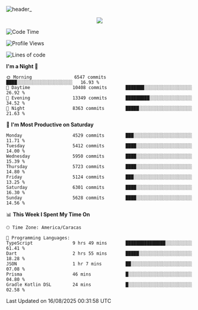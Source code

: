![header_](https://github.com/user-attachments/assets/4010d822-ccdc-4198-b608-18c773338d18)


<p align="center">
  <a href="http://www.github.com/thevacs">
    <img src="https://github-readme-streak-stats.herokuapp.com/?user=thevacs&stroke=ffffff&background=1c1917&ring=0891b2&fire=0891b2&currStreakNum=ffffff&currStreakLabel=0891b2&sideNums=ffffff&sideLabels=ffffff&dates=ffffff&hide_border=true" />
  </a>
</p>

<!--START_SECTION:waka-->
![Code Time](http://img.shields.io/badge/Code%20Time-3%2C637%20hrs%2024%20mins-blue)

![Profile Views](http://img.shields.io/badge/Profile%20Views-2-blue)

![Lines of code](https://img.shields.io/badge/From%20Hello%20World%20I%27ve%20Written-7.4%20million%20lines%20of%20code-blue)

**I'm a Night 🦉** 

```text
🌞 Morning                6547 commits        ████░░░░░░░░░░░░░░░░░░░░░   16.93 % 
🌆 Daytime                10408 commits       ███████░░░░░░░░░░░░░░░░░░   26.92 % 
🌃 Evening                13349 commits       █████████░░░░░░░░░░░░░░░░   34.52 % 
🌙 Night                  8363 commits        █████░░░░░░░░░░░░░░░░░░░░   21.63 % 
```
📅 **I'm Most Productive on Saturday** 

```text
Monday                   4529 commits        ███░░░░░░░░░░░░░░░░░░░░░░   11.71 % 
Tuesday                  5412 commits        ████░░░░░░░░░░░░░░░░░░░░░   14.00 % 
Wednesday                5950 commits        ████░░░░░░░░░░░░░░░░░░░░░   15.39 % 
Thursday                 5723 commits        ████░░░░░░░░░░░░░░░░░░░░░   14.80 % 
Friday                   5124 commits        ███░░░░░░░░░░░░░░░░░░░░░░   13.25 % 
Saturday                 6301 commits        ████░░░░░░░░░░░░░░░░░░░░░   16.30 % 
Sunday                   5628 commits        ████░░░░░░░░░░░░░░░░░░░░░   14.56 % 
```


📊 **This Week I Spent My Time On** 

```text
🕑︎ Time Zone: America/Caracas

💬 Programming Languages: 
TypeScript               9 hrs 49 mins       ███████████████░░░░░░░░░░   61.41 % 
Dart                     2 hrs 55 mins       █████░░░░░░░░░░░░░░░░░░░░   18.28 % 
JSON                     1 hr 7 mins         ██░░░░░░░░░░░░░░░░░░░░░░░   07.08 % 
Prisma                   46 mins             █░░░░░░░░░░░░░░░░░░░░░░░░   04.80 % 
Gradle Kotlin DSL        24 mins             █░░░░░░░░░░░░░░░░░░░░░░░░   02.58 % 
```


 Last Updated on 16/08/2025 00:31:58 UTC
<!--END_SECTION:waka-->
